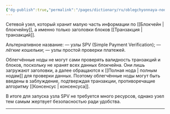 ```yaml
---
{"dg-publish":true,"permalink":"/pages/dictionary/ru/oblegchyonnaya-noda/"}
---
```



Сетевой узел, который хранит малую часть информации по [[Блокчейн \| блокчейну]], а именно только заголовки блоков [[Транзакция \| транзакций]].

Альтернативное название: — узлы SPV (Simple Payment Verification); — _лёгкие кошельки_; — узлы простой проверки платежей.

Облегчённые ноды не могут сами проверять валидность транзакций и блоков, поскольку не хранят всех данных блокчейна. Они лишь загружают заголовки, а далее обращаются к [[Полная нода \| полным нодам]] для проверки данных. Поэтому облегчённые ноды могут быть введены в заблуждение, подтверждая транзакции, противоречащие алгоритму [[Консенсус \| консенсуса]].

В итоге для запуска узла SPV не требуется много ресурсов, однако узел тем самым жертвует безопасностью ради удобства.

---
